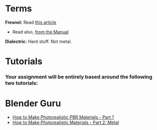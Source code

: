 # Terms

**Fresnel:** Read [this article](http://www.3drender.com/glossary/fresneleffect.htm)
 * Read also, [from the Manual](https://docs.blender.org/manual/en/dev/render/cycles/nodes/types/input/fresnel.html)

**Dialectric:** Hard stuff. Not metal. 

# Tutorials

### Your assignment will be entirely based around the following two tutorials:

# Blender Guru
* [How to Make Photorealistic PBR Materials - Part 1](https://www.youtube.com/watch?v=V3wghbZ-Vh4)
* [How to Make Photorealistic Materials - Part 2: Metal](https://www.youtube.com/watch?v=m1PkSViBi-M&t=107s)
